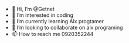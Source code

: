 - 👋 Hi, I’m @Getnet
- 👀 I’m interested in coding
- 🌱 I’m currently learning Alx progtamer
- 💞️ I’m looking to collaborate on alx programing
- 📫 How to reach me 0920352244

<!---
Getnetbelay/Getnetbelay is a ✨ special ✨ repository because its `README.md` (this file) appears on your GitHub profile.
You can click the Preview link to take a look at your changes.
--->
